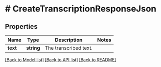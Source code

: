 # # CreateTranscriptionResponseJson

## Properties

Name | Type | Description | Notes
------------ | ------------- | ------------- | -------------
**text** | **string** | The transcribed text. |

[[Back to Model list]](../../README.md#models) [[Back to API list]](../../README.md#endpoints) [[Back to README]](../../README.md)
